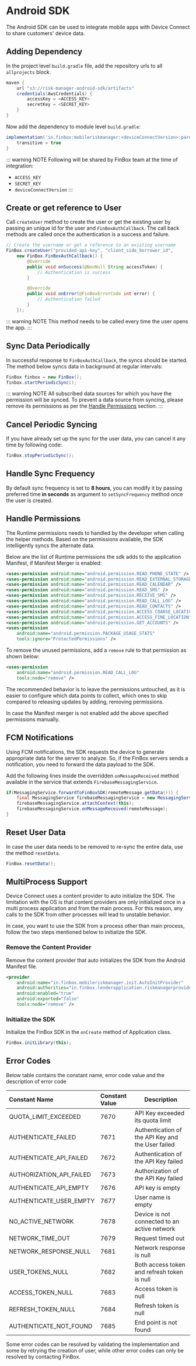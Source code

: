 # Android SDK
The Android SDK can be used to integrate mobile apps with Device Connect to share customers' device data.

## Adding Dependency
In the project level `build.gradle` file, add the repository urls to all `allprojects` block.

```groovy
maven {
    url "s3://risk-manager-android-sdk/artifacts"
    credentials(AwsCredentials) {
        accessKey = <ACCESS_KEY>
        secretKey = <SECRET_KEY>
    }
}
```

Now add the dependency to module level `build.gradle`:
```groovy
implementation('in.finbox:mobileriskmanager:<deviceConnectVersion>:parent-release@aar') {
    transitive = true
}
```
::: warning NOTE
Following will be shared by FinBox team at the time of integration:
- `ACCESS_KEY`
- `SECRET_KEY`
- `deviceConnectVersion`
:::

## Create or get reference to User

Call `createUser` method to create the user or get the existing user by passing an unique id for the user and `FinBoxAuthCallback`. The call back methods are called once the authentication is a success and failure.

```java
// Create the username or get a reference to an existing username
FinBox.createUser("provided-api-key", "client_side_borrower_id",
    new FinBox.FinBoxAuthCallback() {
        @Override
        public void onSuccess(@NonNull String accessToken) {
            // Authentication is success
        }

        @Override
        public void onError(@FinBoxErrorCode int error) {
            // Authentication failed
        }
    });
```
::: warning NOTE
This method needs to be called every time the user opens the app.
:::

## Sync Data Periodically

In successful response to `FinBoxAuthCallback`, the syncs should be started. The method below syncs data in background at regular intervals:

```java
FinBox finbox = new FinBox();
finbox.startPeriodicSync();
```

::: warning NOTE
All subscribed data sources for which you have the permission will be synced. To prevent a data source from syncing, please remove its permissions as per the [Handle Permissions](/device-connect/android.html#handle-permissions) section.
:::

## Cancel Periodic Syncing

If you have already set up the sync for the user data, you can cancel it any time by following code:

```java
finBox.stopPeriodicSync();
```

## Handle Sync Frequency

By default sync frequency is set to **8 hours**, you can modify it by passing preferred time **in seconds** as argument to `setSyncFrequency` method once the user is created.

## Handle Permissions

The Runtime permissions needs to handled by the developer when calling the helper methods. Based on the permissions available, the SDK intelligently syncs the alternate data.

Below are the list of Runtime permissions the sdk adds to the application Manifest, if Manifest Merger is enabled:
```xml
<uses-permission android:name="android.permission.READ_PHONE_STATE" />
<uses-permission android:name="android.permission.READ_EXTERNAL_STORAGE" />
<uses-permission android:name="android.permission.READ_CALENDAR" />
<uses-permission android:name="android.permission.READ_SMS" />
<uses-permission android:name="android.permission.RECEIVE_SMS" />
<uses-permission android:name="android.permission.READ_CALL_LOG" />
<uses-permission android:name="android.permission.READ_CONTACTS" />
<uses-permission android:name="android.permission.ACCESS_COARSE_LOCATION" />
<uses-permission android:name="android.permission.ACCESS_FINE_LOCATION" />
<uses-permission android:name="android.permission.GET_ACCOUNTS" />
<uses-permission
    android:name="android.permission.PACKAGE_USAGE_STATS"
    tools:ignore="ProtectedPermissions" />
```

To remove the unused permissions, add a `remove` rule to that permission as shown below:
```xml
<uses-permission
    android:name="android.permission.READ_CALL_LOG"
    tools:node="remove" />
```

The recommended behavior is to leave the permissions untouched, as it is easier to configure which data points to collect, which ones to skip compared to releasing updates by adding, removing permissions.

In case the Manifest merger is not enabled add the above specified permissions manually.


## FCM Notifications

Using FCM notifications, the SDK requests the device to generate appropriate data for the server to analyze. So, if the FinBox servers sends a notification, you need to forward the data payload to the SDK.

Add the following lines inside the overridden `onMessageReceived` method available in the service that extends `FirebaseMessagingService`.

```java
if(MessagingService.forwardToFinBoxSDK(remoteMessage.getData())) {
    final MessagingService firebaseMessagingService = new MessagingService();
    firebaseMessagingService.attachContext(this);
    firebaseMessagingService.onMessageReceived(remoteMessage);
}
```

## Reset User Data

In case the user data needs to be removed to re-sync the entire data, use the method `resetData`.

```java
FinBox.resetData();
```

## MultiProcess Support

Device Connect uses a content provider to auto initialize the SDK. The limitation with the OS is that content providers are only initialized once in a multi process application and from the main process. For this reason, any calls to the SDK from other processes will lead to unstable behavior.

In case, you want to use the SDK from a process other than main process, follow the two steps mentioned below to initialize the SDK.

### Remove the Content Provider

Remove the content provider that auto initializes the SDK from the Android Manifest file.
```xml
<provider
    android:name="in.finbox.mobileriskmanager.init.AutoInitProvider"
    android:authorities="in.finbox.lenderapplication.riskmanagerprovider"
    android:enabled="true"
    android:exported="false"
    tools:node="remove" />
```

### Initialize the SDK

Initialize the FinBox SDK in the `onCreate` method of Application class.

```java
FinBox.initLibrary(this);
```

## Error Codes

Below table contains the constant name, error code value and the description of error code

| Constant Name                       | Constant Value| Description |
| :------------------------- | :------------- | --------------- |
| QUOTA_LIMIT_EXCEEDED | 7670            | API Key exceeded its quota limit               |
| AUTHENTICATE_FAILED  | 7671              | Authentication of the API Key and the User failed               |
| AUTHENTICATE_API_FAILED | 7672              | Authentication of the API Key failed               |
| AUTHORIZATION_API_FAILED | 7673              | Authorization of the API Key failed               |
| AUTHENTICATE_API_EMPTY | 7676              | API key is empty               |
| AUTHENTICATE_USER_EMPTY | 7677              | User name is empty               |
| NO_ACTIVE_NETWORK | 7678              | Device is not connected to an active network                              |
| NETWORK_TIME_OUT | 7679              | Request timed out               |
| NETWORK_RESPONSE_NULL | 7681              | Network response is null               |
| USER_TOKENS_NULL | 7682              | Both access token and refresh token is null               |
| ACCESS_TOKEN_NULL | 7683              | Access token is null               |
| REFRESH_TOKEN_NULL | 7684              | Refresh token is null               |
| AUTHENTICATE_NOT_FOUND | 7685              | End point is not found               |

Some error codes can be resolved by validating the implementation and some by retrying the creation of user, while other error codes can only be resolved by contacting FinBox.